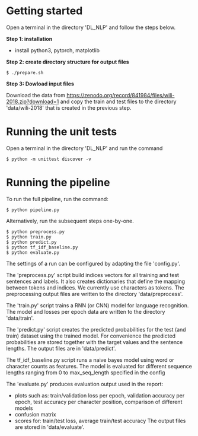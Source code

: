 # Getting started

Open a terminal in the directory 'DL_NLP' and follow the steps below.

**Step 1: installation**

* install python3, pytorch, matplotlib

**Step 2: create directory structure for output files**

```console
$ ./prepare.sh
```

**Step 3: Dowload input files**

Download the data from https://zenodo.org/record/841984/files/wili-2018.zip?download=1 
and copy the train and test files to the directory 'data/wili-2018' that is created in the previous step.

# Running the unit tests

Open a terminal in the directory 'DL_NLP' and run the command

```console
$ python -m unittest discover -v
```

# Running the pipeline

To run the full pipeline, run the command:

```console
$ python pipeline.py
```

Alternatively, run the subsequent steps one-by-one.

```console
$ python preprocess.py
$ python train.py
$ python predict.py
$ python tf_idf_baseline.py
$ python evaluate.py
```

The settings of a run can be configured
by adapting the file 'config.py'.

The 'preprocess.py' script build indices vectors 
for all training and test sentences and labels.
It also creates dictionaries
that define the mapping between tokens and indices.
We currently use characters as tokens.
The preprocessing output files are written to the directory 'data/preprocess'.

The 'train.py' script trains a RNN (or CNN) model for language recognition.
The model and losses per epoch data are written to the
directory 'data/train'.

The 'predict.py' script creates the predicted probabilities for the test
(and train) dataset using the trained model.
For convenience the predicted probabilities are stored
together with the target values and the sentence lengths.
The output files are in 'data/predict'.

The tf_idf_baseline.py script runs a naive bayes model
using word or character counts as features. The model
is evaluated for different sequence lengths ranging from
0 to max_seq_length specified in the config

The 'evaluate.py' produces evaluation output used in the report:
- plots such as: train/validation loss per epoch, 
                 validation accuracy per epoch, 
                 test accuracy per character position,
                 comparison of different models
- confusion matrix
- scores for: train/test loss, average train/test accuracy
The output files are stored in 'data/evaluate'.


